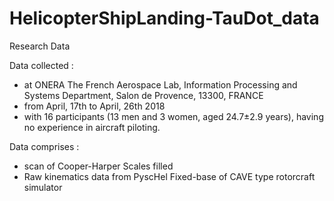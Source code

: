 # HelicopterShipLanding-TauDot_data
Research Data

Data collected :
- at ONERA The French Aerospace Lab, Information Processing and Systems Department, Salon de Provence, 13300, FRANCE
- from April, 17th to April, 26th 2018
- with 16 participants (13 men and 3 women, aged 24.7±2.9 years), having no experience in aircraft piloting. 

Data comprises : 
- scan of Cooper-Harper Scales filled
- Raw kinematics data from PyscHel Fixed-base of CAVE type rotorcraft simulator 

